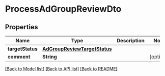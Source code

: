 # ProcessAdGroupReviewDto

## Properties
Name | Type | Description | Notes
------------ | ------------- | ------------- | -------------
**targetStatus** | [**AdGroupReviewTargetStatus**](AdGroupReviewTargetStatus.md) |  | 
**comment** | **String** |  | [optional] 

[[Back to Model list]](../README.md#documentation-for-models) [[Back to API list]](../README.md#documentation-for-api-endpoints) [[Back to README]](../README.md)


